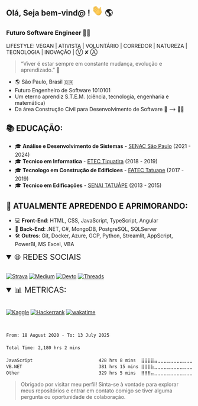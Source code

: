 ## Olá,  Seja bem-vind@  !  <img src="https://raw.githubusercontent.com/LeonardoDSSilva/LeonardoDSSilva/master/sources/wave.gif" width="30px"> 🌎

### Futuro Software Engineer 👨‍💻
LIFESTYLE: VEGAN | ATIVISTA | VOLUNTÁRIO | CORREDOR | NATUREZA | TECNOLOGIA | INOVAÇÃO | Ⓥ ✘ Ⓐ
> “Viver é estar sempre em constante mudança, evolução e aprendizado.” 🚀
- 🌎 São Paulo, Brasil 🇧🇷
- Futuro Engenheiro de Software 1010101
- Um eterno aprendiz S.T.E.M. (ciência, tecnologia, engenharia e matemática)
- Da área Construção Civil para Desenvolvimento de Software 👷 --> 👨‍💻

## 📚 EDUCAÇÃO:
- 🎓 **Análise e Desenvolvimento de Sistemas** - [SENAC São Paulo](https://www.sp.senac.br/) (2021 - 2024)
- 🎓 **Tecnico em Informatica** - [ETEC Tiquatira](https://www.etecdetiquatira.com.br/) (2018 - 2019) 
- 🎓 **Tecnologo em Construção de Edificioes** - [FATEC Tatuape](https://www.fatectatuape.edu.br/h/) (2017 - 2019)
- 🎓 **Tecnico em Edificações** - [SENAI TATUÁPE](https://sp.senai.br/unidade/construcaocivil) (2013 - 2015)

## 🌱 ATUALMENTE APREDENDO E APRIMORANDO:
- 💻 **Front-End**: HTML, CSS, JavaScript, TypeScript, Angular
- 🔧 **Back-End**: .NET, C#, MongoDB, PostgreSQL, SQLServer
- 🛠️ **Outros**: Git, Docker, Azure, GCP, Python, Streamlit, AppScript, PowerBI, MS Excel, VBA

<!-- 
<details open>
  <summary style="font-size: 1.5em; list-style-type: '🔧 '"> SKILLS</summary>
  
 <summary style="font-size: 1.5em; list-style-type: '🔧 '"> FRONT-END</summary>
  
  [![HTML5](https://img.shields.io/badge/HTML5-E34F26?style=for-the-badge&logo=html5&logoColor=white)](https://developer.mozilla.org/pt-BR/docs/Web/HTML/HTML5)
  [![CSS3](https://img.shields.io/badge/CSS3-1572B6?style=for-the-badge&logo=css3&logoColor=white)](https://developer.mozilla.org/pt-BR/docs/Web/CSS)
  [![SASS](https://img.shields.io/badge/Sass-CC6699?style=for-the-badge&logo=sass&logoColor=white)](https://sass-lang.com/)
  [![JAVASCRIPT](https://img.shields.io/badge/JavaScript-F7DF1E?style=for-the-badge&logo=javascript&logoColor=black)](https://developer.mozilla.org/pt-BR/docs/Web/JavaScript)
  [![TYPESCRIPT](https://img.shields.io/badge/TypeScript-007ACC?style=for-the-badge&logo=typescript&logoColor=white)](https://www.typescriptlang.org/)
  [![ANGULAR](https://img.shields.io/badge/Angular-DD0031?style=for-the-badge&logo=angular&logoColor=white)](https://angular.io/)
  <!-- [![STYLED-COMPONENTS](https://img.shields.io/badge/styled--components-DB7093?style=for-the-badge&logo=styled-components&logoColor=white)](https://styled-components.com/) -->
  <!-- [![STYLED-SYSTEM](https://img.shields.io/badge/styled--system-DB7093?style=for-the-badge&logo=styled-system&logoColor=white)](https://styled-system.com/) -->
  <!-- [![STORYBOOK](https://img.shields.io/badge/storybook-FF4785?style=for-the-badge&logo=storybook&logoColor=white)](https://storybook.js.org/) -->
<!-- 
  <summary style="font-size: 1.5em; list-style-type: '🔧 '"> BACK-END</summary>
  
  [![DOTNET](https://img.shields.io/badge/.NET-512BD4?style=for-the-badge&logo=.net&logoColor=white)](https://dotnet.microsoft.com/)
  [![C#](https://img.shields.io/badge/C%23-239120?style=for-the-badge&logo=c-sharp&logoColor=white)](https://docs.microsoft.com/pt-br/dotnet/csharp/)
  [![JAVA](https://img.shields.io/badge/Java-007396?style=for-the-badge&logo=java&logoColor=white)](https://www.java.com/pt-BR/)
  [![SPRING](https://img.shields.io/badge/Spring-6DB33F?style=for-the-badge&logo=spring&logoColor=white)](https://spring.io/)
  [![MONGODB](https://img.shields.io/badge/MongoDB-47A248?style=for-the-badge&logo=mongodb&logoColor=white)](https://www.mongodb.com/)
  [![POSTGRESQL](https://img.shields.io/badge/PostgreSQL-316192?style=for-the-badge&logo=postgresql&logoColor=white)](https://www.postgresql.org/)
  [![SQLSERVER](https://img.shields.io/badge/Microsoft_SQL_Server-CC2927?style=for-the-badge&logo=microsoft-sql-server&logoColor=white)](https://www.microsoft.com/pt-br/sql-server)
  [![MYSQL](https://img.shields.io/badge/MySQL-00000F?style=for-the-badge&logo=mysql&logoColor=white)](https://www.mysql.com/)

  <summary style="font-size: 1.5em; list-style-type: '🔧 '"> OUTROS</summary>
  
  [![GIT](https://img.shields.io/badge/Git-F05032?style=for-the-badge&logo=git&logoColor=white)](https://git-scm.com/)
  [![GITHUB](https://img.shields.io/badge/GitHub-181717?style=for-the-badge&logo=github&logoColor=white)](https://github.com/)
  [![DOCKER](https://img.shields.io/badge/Docker-2496ED?style=for-the-badge&logo=docker&logoColor=white)](https://www.docker.com/)
  [![AZURE](https://img.shields.io/badge/Microsoft_Azure-0089D6?style=for-the-badge&logo=microsoft-azure&logoColor=white)](https://azure.microsoft.com/pt-br/)
  [![GCP](https://img.shields.io/badge/Google_Cloud-4285F4?style=for-the-badge&logo=google-cloud&logoColor=white)](https://cloud.google.com/)
  [![EXCEL](https://img.shields.io/badge/Microsoft_Excel-217346?style=for-the-badge&logo=microsoft-excel&logoColor=white)](https://www.microsoft.com/pt-br/microsoft-365/excel)
  [![PROJECT](https://img.shields.io/badge/Microsoft_Project-217346?style=for-the-badge&logo=microsoft-project&logoColor=white)](https://www.microsoft.com/pt-br/microsoft-365/project/project-management-software)
  [![VBA](https://img.shields.io/badge/VBA-217346?style=for-the-badge&logo=microsoft-vba&logoColor=white)](https://docs.microsoft.com/pt-br/office/vba/api/overview/excel)
  [![POWERBI](https://img.shields.io/badge/PowerBI-F2C811?style=for-the-badge&logo=powerbi&logoColor=white)](https://powerbi.microsoft.com/pt-br/)
  [![PYTHON](https://img.shields.io/badge/Python-3776AB?style=for-the-badge&logo=python&logoColor=white)](https://www.python.org/)
  [![STEAMLIT](https://img.shields.io/badge/Streamlit-FF4B4B?style=for-the-badge&logo=streamlit&logoColor=white)](https://streamlit.io/)
  [![APPSCRIPT](https://img.shields.io/badge/AppScript-4285F4?style=for-the-badge&logo=google-apps-script&logoColor=white)](https://developers.google.com/apps-script)
</details> -->

<details open>
 <summary style="font-size: 1.5em;">🌐 REDES SOCIAIS</summary>
</br>

[![Strava](https://img.shields.io/badge/Strava-FC4C02?style=for-the-badge&logo=strava&logoColor=white)](https://www.strava.com/athletes/51894739)
[![Medium](https://img.shields.io/badge/Medium-12100E?style=for-the-badge&logo=medium&logoColor=white)](https://medium.com/@LeonardoDSSilva)
[![Devto](https://img.shields.io/badge/Dev.to-0A0A0A?style=for-the-badge&logo=dev.to&logoColor=white)](https://dev.to/LeonardoDSSilva)
[![Threads](https://img.shields.io/static/v1?style=for-the-badge&message=Threads&color=000000&logo=Threads&logoColor=FFFFFF&label=)](https://www.threads.net/@leonardodssilva_)
<!-- [![Discord](https://img.shields.io/badge/Discord-7289DA?style=for-the-badge&logo=discord&logoColor=white)](https://discordapp.com/users/LeonardoDSSilva#2633) -->
<!-- [![Twitch](https://img.shields.io/badge/Twitch-9146FF?style=for-the-badge&logo=twitch&logoColor=white)](https://www.twitch.tv/LeonardoDSSilva) -->
</details>

<details open>
  <summary style="font-size: 1.5em;">📊 METRICAS:</summary>
</br>

[![Kaggle](https://img.shields.io/badge/Kaggle-20BEFF?style=for-the-badge&logo=kaggle&logoColor=white)](https://www.kaggle.com/LeonardoDSSilva)
[![Hackerrank](https://img.shields.io/badge/Hackerrank-2EC866?style=for-the-badge&logo=hackerrank&logoColor=white)](https://www.hackerrank.com/LeonardoDSSilva)
[![wakatime](https://wakatime.com/badge/user/ed07c057-7612-48d8-8d8f-709027010b97.svg?style=for-the-badge)](https://wakatime.com/@ed07c057-7612-48d8-8d8f-709027010b97 "Ao infinito e além! 🚀") 
<!-- [![LeetCode](https://img.shields.io/badge/LeetCode-FFA116?style=for-the-badge&logo=leetcode&logoColor=white)](https://leetcode.com/LeonardoDSSilva/)
[![CodeSignal](https://img.shields.io/badge/CodeSignal-333333?style=for-the-badge&logo=CodeSignal&logoColor=white)](https://app.codesignal.com/profile/LeonardoDSSilva)
[![CodeWars](https://img.shields.io/badge/CodeWars-B1361E?style=for-the-badge&logo=codewars&logoColor=white)](https://www.codewars.com/users/LeonardoDSSilva) -->
</br>
<!--START_SECTION:waka-->

```txt
From: 18 August 2020 - To: 13 July 2025

Total Time: 2,180 hrs 2 mins

JavaScript                         428 hrs 8 mins  ⣿⣿⣿⣿⣤⣀⣀⣀⣀⣀⣀⣀⣀⣀⣀⣀⣀⣀⣀⣀⣀⣀⣀⣀⣀   17.06 %
VB.NET                             381 hrs 15 mins ⣿⣿⣿⣷⣀⣀⣀⣀⣀⣀⣀⣀⣀⣀⣀⣀⣀⣀⣀⣀⣀⣀⣀⣀⣀   15.19 %
Other                              329 hrs 5 mins  ⣿⣿⣿⣤⣀⣀⣀⣀⣀⣀⣀⣀⣀⣀⣀⣀⣀⣀⣀⣀⣀⣀⣀⣀⣀   13.12 %
```

<!--END_SECTION:waka-->
</details>

> Obrigado por visitar meu perfil! Sinta-se à vontade para explorar meus repositórios e entrar em contato comigo se tiver alguma pergunta ou oportunidade de colaboração.